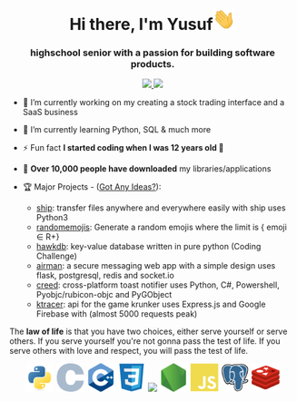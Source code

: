 
<div id="hi--im-yusuf">
</div>

<h1 align="center">Hi there, I'm Yusuf<img src="https://raw.githubusercontent.com/ABSphreak/ABSphreak/master/gifs/Hi.gif" width="40px" /></h1>
<h3 align="center">highschool senior with a passion for building software products.</h3>

<p align='center'>
   <a href="https://www.linkedin.com/in/yusuf8ahmed">
     <img height="30" src="https://github.com/yusuf8ahmed/mayHemant/blob/master/linkedin.png?raw=true">
  </a>
  <a href="https://twitter.com/yusuf88ahmed">
    <img height="30" src="https://github.com/yusuf8ahmed/mayHemant/blob/master/twitter.png?raw=true">
  </a>
</p>


- 🔭 I’m currently working on my creating a stock trading interface and a SaaS business

- 🌱 I’m currently learning Python, SQL & much more

- ⚡ Fun fact **I started coding when I was 12 years old 👶**

- 🌟 **Over 10,000 people have downloaded** my libraries/applications

- 🏆 Major Projects - ([Got Any Ideas?](https://github.com/yusuf8ahmed/yusuf8ahmed/issues)):
  - [ship](https://github.com/yusuf8ahmed/Ship): transfer files anywhere and everywhere easily with ship uses Python3
  - [randomemojis](https://github.com/yusuf8ahmed/RandomEmojis): Generate a random emojis where the limit is { emoji ∈ R+}
  - [hawkdb](https://github.com/yusuf8ahmed/HawkDB): key-value database written in pure python (Coding Challenge)
  - [airman](https://github.com/yusuf8ahmed/Airman): a secure messaging web app with a simple design uses flask, postgresql, redis and socket.io 
  - [creed](https://github.com/yusuf8ahmed/Creed): cross-platform toast notifier uses Python, C#, Powershell, Pyobjc/rubicon-objc and PyGObject
  - [ktracer](https://github.com/yusuf8ahmed/ktracer): api for the game krunker uses Express.js and Google Firebase with (almost 5000 requests peak)
    
The **law of life** is that you have two choices, either serve yourself or serve others. If you serve yourself you're not gonna pass the test of life. If you serve others with love and respect, you will pass the test of life.


<div align="center">   
   <img src='https://github.com/devicons/devicon/blob/master/icons/python/python-original.svg' width='50'/> 
   <img src='https://github.com/devicons/devicon/blob/master/icons/c/c-original.svg' width='50'/> 
   <img src='https://github.com/devicons/devicon/blob/master/icons/cplusplus/cplusplus-original.svg' width='50'/> 
   <img src='https://github.com/devicons/devicon/blob/master/icons/css3/css3-original.svg' width='50'/> 
   <img src="https://github.com/raghavk16/raghavk16/blob/master/octo.gif" width="50"> 
   <img src='https://github.com/devicons/devicon/blob/master/icons/nodejs/nodejs-original.svg' width='50'/> 
   <img src='https://github.com/devicons/devicon/blob/master/icons/javascript/javascript-plain.svg' width='50'/> 
   <img src='https://github.com/devicons/devicon/blob/master/icons/postgresql/postgresql-original.svg' width='50'/> 
   <img src='https://github.com/devicons/devicon/blob/master/icons/redis/redis-original.svg' width='50'/>    
</div>

<br>

<!-- Hidden
I am the stone that the builder refused. I am the visual, the inspiration <br>
That made lady sing the blues. I'm the spark that makes your idea bright <br>
The same spark that lights the dark. So that you can know your left from your right <br>
-->

<!--
**yusuf8ahmed/yusuf8ahmed** is a ✨ _special_ ✨ repository because its `README.md` (this file) appears on your GitHub profile.

Here are some ideas to get you started:

- 🔭 I’m currently working on ...
- 🌱 I’m currently learning ...
- 👯 I’m looking to collaborate on ...
- 🤔 I’m looking for help with ...
- 💬 Ask me about ...
- 📫 How to reach me: ...
- 😄 Pronouns: ...
- ⚡ Fun fact: ...
-->
